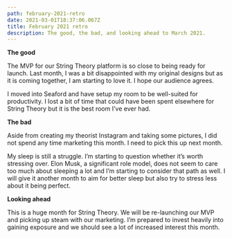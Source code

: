 ```yaml
---
path: february-2021-retro
date: 2021-03-01T18:37:06.067Z
title: February 2021 retro
description: The good, the bad, and looking ahead to March 2021.
---
```

**The good**

The MVP for our String Theory platform is so close to being ready for launch. Last month, I was a bit disappointed with my original designs but as it is coming together, I am starting to love it. I hope our audience agrees.

I moved into Seaford and have setup my room to be well-suited for productivity. I lost a bit of time that could have been spent elsewhere for String Theory but it is the best room I’ve ever had.

**The bad**

Aside from creating my theorist Instagram and taking some pictures, I did not spend any time marketing this month. I need to pick this up next month.

My sleep is still a struggle. I’m starting to question whether it’s worth stressing over. Elon Musk, a significant role model, does not seem to care too much about sleeping a lot and I’m starting to consider that path as well. I will give it another month to aim for better sleep but also try to stress less about it being perfect.

**Looking ahead**

This is a huge month for String Theory. We will be re-launching our MVP and picking up steam with our marketing. I’m prepared to invest heavily into gaining exposure and we should see a lot of increased interest this month.